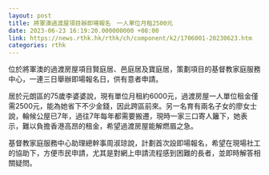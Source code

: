 ```yaml
---
layout: post
title: 將軍澳過渡屋項目辦即場報名　一人單位月租2500元
date: 2023-06-23 16:19:20.000000000 +08:00
link: https://news.rthk.hk/rthk/ch/component/k2/1706001-20230623.htm
categories: rthk
---
```


位於將軍澳的過渡房屋項目賢庭居、邑庭居及寶庭居，策劃項目的基督教家庭服務中心，一連三日舉辦即場報名日，供有意者申請。

居於元朗區的75歲李婆婆說，現有單位月租約6000元，過渡房屋一人單位租金僅需2500元，能為她省下不少金錢，因此跨區前來。另一名育有兩名子女的廖女士說，輪候公屋已7年，過往7年每年都需要搬遷，現時一家三口寄人籬下，她表示，難以負擔香港高昂的租金，希望過渡房屋能解燃眉之急。

基督教家庭服務中心助理總幹事周淑琼說，計劃首次設即場報名，希望在現場社工的協助下，方便市民申請，尤其是對網上申請流程感到困難的長者，並即時解答相關疑問。
